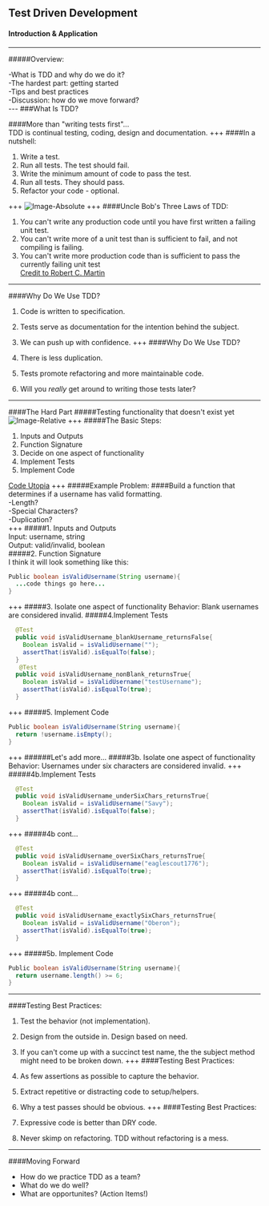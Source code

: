 ## Test Driven Development
#### Introduction & Application
---
#####Overview:<br>
<div style="text-align: left">
-What is TDD and why do we do it?<br>
-The hardest part: getting started<br>
-Tips and best practices<br>
-Discussion: how do we move forward?
</div>
---
###What Is TDD?

####More than "writing tests first"...<br>
TDD is continual testing, coding, design and documentation.
+++
####In a nutshell:
  1. Write a test.
  2. Run all tests. The test should fail.
  3. Write the minimum amount of code to pass the test.
  4. Run all tests. They should pass.
  5. Refactor your code - optional.
  
+++
![Image-Absolute](https://s3.amazonaws.com/media-p.slid.es/uploads/jlopezmo/images/587930/tdd-circle-of-life.png)
+++
####Uncle Bob's Three Laws of TDD:<br>
1. You can't write any production code until you have first written a failing unit test.<br>
2. You can't write more of a unit test than is sufficient to fail, and not compiling is failing.<br>
3. You can't write more production code than is sufficient to pass the currently failing unit test<br>
[Credit to Robert C. Martin](http://programmer.97things.oreilly.com/wiki/index.php/Uncle_Bob)
---
####Why Do We Use TDD?
1. Code is written to specification.

2. Tests serve as documentation for the intention behind the subject.

3. We can push up with confidence.
+++
####Why Do We Use TDD?
4. There is less duplication.

5. Tests promote refactoring and more maintainable code.

6. Will you *really* get around to writing those tests later?
---
####The Hard Part
#####Testing functionality that doesn't exist yet
![Image-Relative](http://media1.iterated-reality.com/2015/03/ChickenOrEgg.jpg)
+++
#####The Basic Steps:
1. Inputs and Outputs
2. Function Signature
3. Decide on one aspect of functionality
4. Implement Tests
5. Implement Code

[Code Utopia](https://codeutopia.net/blog/2016/10/10/5-step-method-to-make-test-driven-development-and-unit-testing-easy/)
+++
#####Example Problem:
####Build a function that determines if a username has valid formatting.<br>
-Length?<br>
-Special Characters?<br>
-Duplication?<br>
+++
#####1. Inputs and Outputs<br>
Input: username, string<br>
Output: valid/invalid, boolean<br>
#####2. Function Signature<br>
I think it will look something like this:
```Java 
Public boolean isValidUsername(String username){
  ...code things go here...
}
```
+++
#####3. Isolate one aspect of functionality
Behavior: Blank usernames are considered invalid.
#####4.Implement Tests
```Java
  @Test
  public void isValidUsername_blankUsername_returnsFalse{
    Boolean isValid = isValidUsername("");
    assertThat(isValid).isEqualTo(false);
  }
   @Test
  public void isValidUsername_nonBlank_returnsTrue{
    Boolean isValid = isValidUsername("testUsername");
    assertThat(isValid).isEqualTo(true);
  }
```
+++
#####5. Implement Code
```Java
Public boolean isValidUsername(String username){
  return !username.isEmpty();
}
```
+++
######Let's add more...
#####3b. Isolate one aspect of functionality<br>
Behavior: Usernames under six characters are considered invalid.
+++
#####4b.Implement Tests
```Java
  @Test
  public void isValidUsername_underSixChars_returnsTrue{
    Boolean isValid = isValidUsername("Savy");
    assertThat(isValid).isEqualTo(false);
  }
```
+++
#####4b cont...
```Java
  @Test
  public void isValidUsername_overSixChars_returnsTrue{
    Boolean isValid = isValidUsername("eaglescout1776");
    assertThat(isValid).isEqualTo(true);
  }
```
+++
#####4b cont...
```Java
  @Test
  public void isValidUsername_exactlySixChars_returnsTrue{
    Boolean isValid = isValidUsername("Oberon");
    assertThat(isValid).isEqualTo(true);
  }
```
+++
#####5b. Implement Code
```Java
Public boolean isValidUsername(String username){
  return username.length() >= 6;
}
```
---
####Testing Best Practices:
  1. Test the behavior (not implementation).
  
  2. Design from the outside in. Design based on need.
  
  3. If you can't come up with a succinct test name, the the subject method might need to be broken down.
+++
####Testing Best Practices:
  4. As few assertions as possible to capture the behavior.
  
  5. Extract repetitive or distracting code to setup/helpers.
  
  6. Why a test passes should be obvious.
+++
####Testing Best Practices:
  7. Expressive code is better than DRY code.
  
  8. Never skimp on refactoring. TDD without refactoring is a mess.
---
####Moving Forward
  - How do we practice TDD as a team?<br>
  - What do we do well?<br>
  - What are opportunites? (Action Items!)


